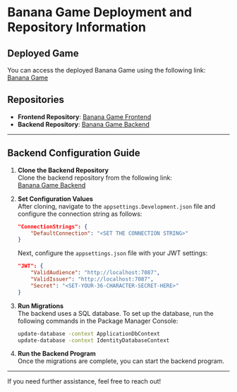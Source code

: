 
# Banana Game Deployment and Repository Information

## Deployed Game
You can access the deployed Banana Game using the following link:  
[Banana Game](https://witty-forest-077d05c10.4.azurestaticapps.net/)

## Repositories
- **Frontend Repository**: [Banana Game Frontend](https://github.com/Isuru936/BananaGame-FE)
- **Backend Repository**: [Banana Game Backend](https://github.com/Isuru936/BananaGame-BE.git)

---

## Backend Configuration Guide

1. **Clone the Backend Repository**  
   Clone the backend repository from the following link:  
   [Banana Game Backend](https://github.com/Isuru936/BananaGame-BE.git)

2. **Set Configuration Values**  
   After cloning, navigate to the `appsettings.Development.json` file and configure the connection string as follows:
   ```json
   "ConnectionStrings": {
       "DefaultConnection": "<SET THE CONNECTION STRING>"
   }
   ```

   Next, configure the `appsettings.json` file with your JWT settings:
   ```json
   "JWT": {
       "ValidAudience": "http://localhost:7087",
       "ValidIssuer": "http://localhost:7087",
       "Secret": "<SET-YOUR-36-CHARACTER-SECRET-HERE>"
   }
   ```

3. **Run Migrations**  
   The backend uses a SQL database. To set up the database, run the following commands in the Package Manager Console:
   ```bash
   update-database -context ApplicationDbContext
   update-database -context IdentityDatabaseContext
   ```

4. **Run the Backend Program**  
   Once the migrations are complete, you can start the backend program.

---

If you need further assistance, feel free to reach out!
